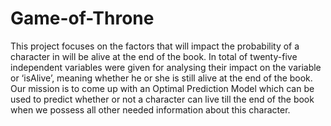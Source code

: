 # Game-of-Throne
This project focuses on the factors that will impact the probability of a character in <Game of Throne> will be alive at the end of the book. In total of twenty-five independent variables were given for analysing their impact on the variable or ‘isAlive’, meaning whether he or she is still alive at the end of the book. Our mission is to come up with an Optimal Prediction Model which can be used to predict whether or not a character can live till the end of the book when we possess all other needed information about this character.
